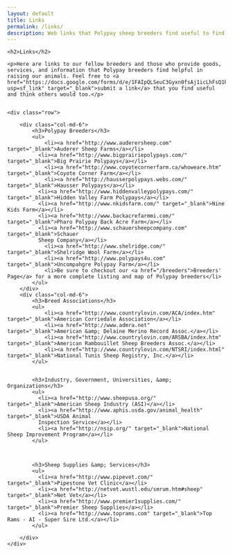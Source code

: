 ```yaml
---
layout: default
title: Links
permalink: /links/
description: Web links that Polypay sheep breeders find useful to find other breeders and supplies that they need to maintain their flocks.
---
```


<div class="links">

	<h2>Links</h2>

	<p>Here are links to our fellow breeders and those who provide goods, services, and information that Polypay breeders find helpful in raising our animals. Feel free to <a href="https://docs.google.com/forms/d/e/1FAIpQLSeuC3Gyxn0fsAj1icLhFsQ1hkmV0qPn39RYiIsbhioGmy_Vpg/viewform?usp=sf_link" target="_blank">submit a link</a> that you find useful and think others would too.</p>


	<div class="row">

		<div class="col-md-6">
			<h3>Polypay Breeders</h3>
			<ul>
				<li><a href="http://www.auderersheep.com" target="_blank">Auderer Sheep Farms</a></li>
			  <li><a href="http://www.bigprairiepolypays.com/" target="_blank">Big Prairie Polypays</a></li>
				<li><a href="http://www.coyotecornerfarm.ca/whoweare.htm" target="_blank">Coyote Corner Farm</a></li>
				<li><a href="http://hausserpolypays.webs.com/" target="_blank">Hausser Polypays</a></li>
			  <li><a href="http://www.hiddenvalleypolypays.com/" target="_blank">Hidden Valley Farm Polypays</a></li>
			  <li><a href="http://www.nkidsfarm.com/" target="_blank">Nine Kids Farm</a></li>
			  <li><a href="http://www.backacrefarmmi.com/" target="_blank">Pharo Polypay Back Acre Farm</a></li>
			  <li><a href="http://www.schauersheepcompany.com" target="_blank">Schauer
			  Sheep Company</a></li>
				<li><a href="http://www.shelridge.com/" target="_blank">Shelridge Wool Farm</a></li>
				<li><a href="http://www.polypays4u.com" target="_blank">Uncompahgre Polypay Farm</a></li>
				<li>Be sure to checkout our <a href="/breeders">Breeders' Page</a> for a more complete listing and map of Polypay breeders</li>
			</ul>
		</div>
		<div class="col-md-6">
			<h3>Breed Associations</h3>
			<ul>
				<li><a href="http://www.countrylovin.com/ACA/index.htm" target="_blank">American Corriedale Association</a></li>
				<li><a href="http://www.admra.net" target="_blank">American &amp; Delaine Merino Record Assoc.</a></li>
				<li><a href="http://www.countrylovin.com/ARSBA/index.htm" target="_blank">American Rambouillet Sheep Breeders Assoc.</a></li>
				<li><a href="http://www.countrylovin.com/NTSRI/index.html" target="_blank">National Tunis Sheep Registry, Inc.</a></li>
			</ul>


			<h3>Industry, Government, Universities, &amp; Organizations</h3>
			<ul>
			  <li><a href="http://www.sheepusa.org/" target="_blank">American Sheep Industry (ASI)</a></li>
			  <li><a href="http://www.aphis.usda.gov/animal_health" target="_blank">USDA Animal
			  Inspection Service</a></li>
			  <li><a href="http://nsip.org/" target="_blank">National Sheep Improvement Program</a></li>
			</ul>



			<h3>Sheep Supplies &amp; Services</h3>
			<ul>
			  <li><a href="http://www.pipevet.com/" target="_blank">Pipestone Vet Clinic</a></li>
			  <li><a href="http://netvet.wustl.edu/smrum.htm#sheep" target="_blank">Net Vet</a></li>
			  <li><a href="http://www.premier1supplies.com/" target="_blank">Premier Sheep Supplies</a></li>
			  <li><a href="http://www.toprams.com" target="_blank">Top Rams - AI - Super Sire Ltd.</a></li>
			</ul>

		</div>
	</div>
</div>
